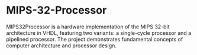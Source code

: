# MIPS-32-Processor
MIPS32Processor is a hardware implementation of the MIPS 32-bit architecture in VHDL, featuring two variants: a single-cycle processor and a pipelined processor. The project demonstrates fundamental concepts of computer architecture and processor design.
